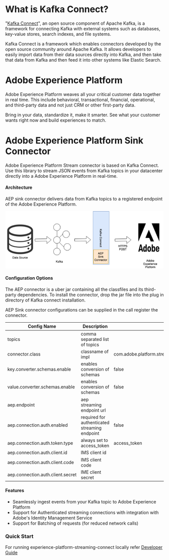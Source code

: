 # What is Kafka Connect?

"[Kafka Connect](https://docs.confluent.io/current/connect/index.html)", an open source component of Apache Kafka, is a framework for connecting Kafka with external systems such as databases, key-value stores, search indexes, and file systems.

Kafka Connect is a framework which enables connectors developed by the open source community around Apache Kafka. It allows developers to easily import data from their data sources directly into Kafka, and then take that data from Kafka and then feed it into other systems like Elastic Search.

# Adobe Experience Platform

Adobe Experience Platform weaves all your critical customer data together in real time. This include behavioral, transactional, financial, operational, and third-party data and not just CRM or other first-party data.

Bring in your data, standardize it, make it smarter. See what your customer wants right now and build experiences to match.
 
# Adobe Experience Platform Sink Connector

Adobe Experience Platform Stream connector is based on Kafka Connect. Use this library to stream JSON events from Kafka topics in your datacenter directly into a Adobe Experience Platform in real-time.

#### Architecture

AEP sink connector delivers data from Kafka topics to a registered endpoint of the Adobe Experience Platform.

![AEP Sink Connector](./docs/resources/aep_sink_connector.png)

#### Configuration Options

The AEP connector is a uber jar containing all the classfiles and its third-party dependencies.
To install the connector, drop the jar file into the plug in directory of Kafka connect installation.

AEP Sink connector configurations can be supplied in the call register the connector.


| Config Name                       | Description                                   | Default                                                 | Required | Example |
|-----------------------------------|-----------------------------------------------|---------------------------------------------------------|----------|---------|
| topics                            | comma separated list of topics                |                                                         | yes      |         |
| connector.class                   | classname of impl                             | com.adobe.platform.streaming.sink.impl.AEPSinkConnector | yes      |         |
| key.converter.schemas.enable      | enables conversion of schemas                 | false                                                   | no       |         |
| value.converter.schemas.enable    | enables conversion of schemas                 | false                                                   | no       |         |
| aep.endpoint                      | aep streaming endpoint url                    |                                                         | yes      |         |
| aep.connection.auth.enabled       | required for authenticated streaming endpoint | false                                                   | no       |         |
| aep.connection.auth.token.type    | always set to access_token                    | access_token                                            | no       |         |
| aep.connection.auth.client.id     | IMS client id                                 |                                                         | no       |         |
| aep.connection.auth.client.code   | IMS client code                               |                                                         | no       |         |
| aep.connection.auth.client.secret | IME client secret                             |                                                         |          |         |

#### Features

* Seamlessly ingest events from your Kafka topic to Adobe Experience Platform
* Support for Authenticated streaming connections with integration with Adobe's Identity Management Service 
* Support for Batching of requests (for reduced network calls)


### Quick Start
For running experience-platform-streaming-connect locally refer [Developer Guide](./DEVELOPER_GUIDE.md)

